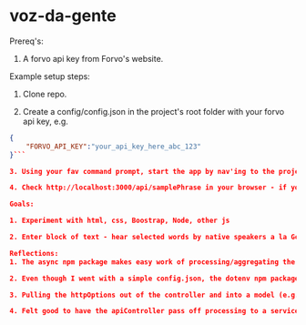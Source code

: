 ﻿# voz-da-gente

Prereq's:
1. A forvo api key from Forvo's website.

Example setup steps:
1. Clone repo.

2. Create a config/config.json in the project's root folder with your forvo api key, e.g.
```json
{
    "FORVO_API_KEY":"your_api_key_here_abc_123"
}```

3. Using your fav command prompt, start the app by nav'ing to the project's root folder and running `node app.js` 

4. Check http://localhost:3000/api/samplePhrase in your browser - if you get some json, you're all set!

Goals: 

1. Experiment with html, css, Boostrap, Node, other js

2. Enter block of text - hear selected words by native speakers a la Google translate, Forvo, etc.

Reflections:
1. The async npm package makes easy work of processing/aggregating the results of a list of requests.

2. Even though I went with a simple config.json, the dotenv npm package looked nice. Provides an easy way to set environment config (e.g. api keys) and get them from process.env.

3. Pulling the httpOptions out of the controller and into a model (e.g. forvoHttpOptions) made it really easy to to build a bunch of options while varying the word/lang/etc.

4. Felt good to have the apiController pass off processing to a service - cut down a lotta code noise in the controller.